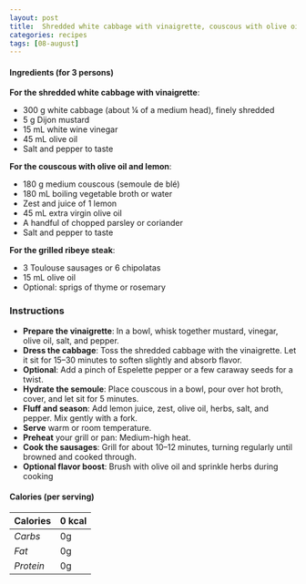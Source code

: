 ```yaml
---
layout: post
title:  Shredded white cabbage with vinaigrette, couscous with olive oil and lemon and grilled sausage
categories: recipes
tags: [08-august]
---
```


#### Ingredients (for 3 persons)

**For the shredded white cabbage with vinaigrette**:
- 300 g white cabbage (about ¼ of a medium head), finely shredded
- 5 g Dijon mustard
- 15 mL white wine vinegar
- 45 mL olive oil
- Salt and pepper to taste

**For the couscous with olive oil and lemon**:
- 180 g medium couscous (semoule de blé)
- 180 mL boiling vegetable broth or water
- Zest and juice of 1 lemon
- 45 mL extra virgin olive oil
- A handful of chopped parsley or coriander
- Salt and pepper to taste

**For the grilled ribeye steak**:
- 3 Toulouse sausages or 6 chipolatas
- 15 mL olive oil
- Optional: sprigs of thyme or rosemary

### Instructions

- **Prepare the vinaigrette**: In a bowl, whisk together mustard, vinegar, olive oil, salt, and pepper.
- **Dress the cabbage**: Toss the shredded cabbage with the vinaigrette. Let it sit for 15–30 minutes to soften slightly and absorb flavor.
- **Optional**: Add a pinch of Espelette pepper or a few caraway seeds for a twist.
- **Hydrate the semoule**: Place couscous in a bowl, pour over hot broth, cover, and let sit for 5 minutes.
- **Fluff and season**: Add lemon juice, zest, olive oil, herbs, salt, and pepper. Mix gently with a fork.
- **Serve** warm or room temperature.
- **Preheat** your grill or pan: Medium-high heat.
- **Cook the sausages**: Grill for about 10–12 minutes, turning regularly until browned and cooked through.
- **Optional flavor boost**: Brush with olive oil and sprinkle herbs during cooking

#### Calories (per serving)

| **Calories** | 0 kcal |
| ----------- | ----------- |
| *Carbs* | 0g |
| *Fat* | 0g |
| *Protein* | 0g |